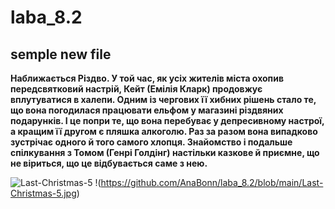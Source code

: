 # laba_8.2
## semple new file
**Наближається Різдво. У той час, як усіх жителів міста охопив передсвятковий настрій, Кейт (Емілія Кларк) продовжує вплутуватися в халепи. Одним із чергових її хибних рішень стало те, що вона погодилася працювати ельфом у магазині різдвяних подарунків. І це попри те, що вона перебуває у депресивному настрої, а кращим її другом є пляшка алкоголю. Раз за разом вона випадково зустрічає одного й того самого хлопця. Знайомство і подальше спілкування з Томом (Генрі Голдінг) настільки казкове й приємне, що не віриться, що це відбувається саме з нею.**

![Last-Christmas-5](https://user-images.githubusercontent.com/120118950/211943195-140469ff-185e-4005-aed3-8a70e57e0852.jpg)
!(https://github.com/AnaBonn/laba_8.2/blob/main/Last-Christmas-5.jpg)
